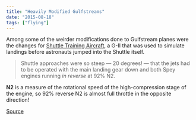 ```yaml
---
title: "Heavily Modified Gulfstreams"
date: "2015-08-18"
tags: ["flying"]
---
```

Among some of the weirder modifications done to Gulfstream planes were the changes for [Shuttle Training Aircraft](https://en.wikipedia.org/wiki/Shuttle_Training_Aircraft), a G-II that was used to simulate landings before astronauts jumped into the Shuttle itself.

> Shuttle approaches were so steep — 20 degrees! — that the jets had to be operated with the main landing gear down and both Spey engines running *in reverse* at 92% N2.

**N2** is a measure of the rotational speed of the high-compression stage of the engine, so 92% reverse N2 is almost full throttle in the opposite direction!

[Source](http://www.rapp.org/archives/2015/08/special-mission-aircraft/)